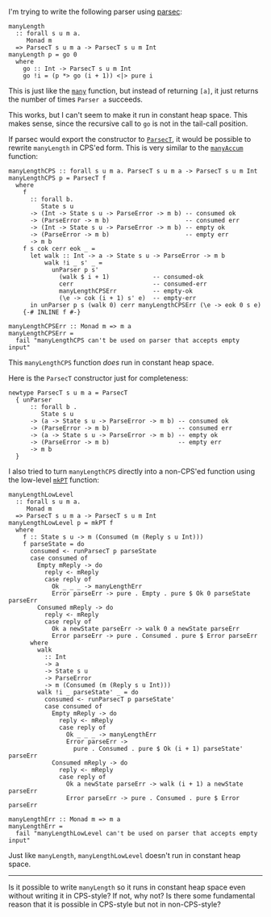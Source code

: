 

I'm trying to write the following parser using [parsec](https://hackage.haskell.org/package/parsec):

    manyLength
      :: forall s u m a.
         Monad m
      => ParsecT s u m a -> ParsecT s u m Int
    manyLength p = go 0
      where
        go :: Int -> ParsecT s u m Int
        go !i = (p *> go (i + 1)) <|> pure i
        
This is just like the [`many`](https://hackage.haskell.org/package/parsec-3.1.11/docs/Text-Parsec.html#v:many) function, but instead of returning `[a]`, it
just returns the number of times `Parser a` succeeds.

This works, but I can't seem to make it run in constant heap space. This makes
sense, since the recursive call to `go` is not in the tail-call position.

If parsec would export the constructor to [`ParsecT`](https://hackage.haskell.org/package/parsec-3.1.11/docs/src/Text.Parsec.Prim.html#ParsecT), it would be possible to
rewrite `manyLength` in CPS'ed form. This is very similar to the [`manyAccum`](https://hackage.haskell.org/package/parsec-3.1.11/docs/src/Text.Parsec.Prim.html#manyAccum)
function:

    manyLengthCPS :: forall s u m a. ParsecT s u m a -> ParsecT s u m Int
    manyLengthCPS p = ParsecT f
      where
        f
          :: forall b.
             State s u
          -> (Int -> State s u -> ParseError -> m b) -- consumed ok
          -> (ParseError -> m b)                     -- consumed err
          -> (Int -> State s u -> ParseError -> m b) -- empty ok
          -> (ParseError -> m b)                     -- empty err
          -> m b
        f s cok cerr eok _ =
          let walk :: Int -> a -> State s u -> ParseError -> m b
              walk !i _ s' _ =
                unParser p s'
                  (walk $ i + 1)            -- consumed-ok
                  cerr                      -- consumed-err
                  manyLengthCPSErr          -- empty-ok
                  (\e -> cok (i + 1) s' e)  -- empty-err
          in unParser p s (walk 0) cerr manyLengthCPSErr (\e -> eok 0 s e)
        {-# INLINE f #-}

    manyLengthCPSErr :: Monad m => m a
    manyLengthCPSErr =
      fail "manyLengthCPS can't be used on parser that accepts empty input"
        
This `manyLengthCPS` function *does* run in constant heap space.
        
Here is the `ParsecT` constructor just for completeness:
    
    newtype ParsecT s u m a = ParsecT
      { unParser
          :: forall b .
             State s u
          -> (a -> State s u -> ParseError -> m b) -- consumed ok
          -> (ParseError -> m b)                   -- consumed err
          -> (a -> State s u -> ParseError -> m b) -- empty ok
          -> (ParseError -> m b)                   -- empty err
          -> m b
      }

I also tried to turn `manyLengthCPS` directly into a non-CPS'ed function using
the low-level [`mkPT`](https://hackage.haskell.org/package/parsec-3.1.11/docs/Text-Parsec-Prim.html#v:mkPT) function:

    manyLengthLowLevel
      :: forall s u m a.
         Monad m
      => ParsecT s u m a -> ParsecT s u m Int
    manyLengthLowLevel p = mkPT f
      where
        f :: State s u -> m (Consumed (m (Reply s u Int)))
        f parseState = do
          consumed <- runParsecT p parseState
          case consumed of
            Empty mReply -> do
              reply <- mReply
              case reply of
                Ok _ _ _ -> manyLengthErr
                Error parseErr -> pure . Empty . pure $ Ok 0 parseState parseErr
            Consumed mReply -> do
              reply <- mReply
              case reply of
                Ok a newState parseErr -> walk 0 a newState parseErr
                Error parseErr -> pure . Consumed . pure $ Error parseErr
          where
            walk
              :: Int
              -> a
              -> State s u
              -> ParseError
              -> m (Consumed (m (Reply s u Int)))
            walk !i _ parseState' _ = do
              consumed <- runParsecT p parseState'
              case consumed of
                Empty mReply -> do
                  reply <- mReply
                  case reply of
                    Ok _ _ _ -> manyLengthErr
                    Error parseErr ->
                      pure . Consumed . pure $ Ok (i + 1) parseState' parseErr
                Consumed mReply -> do
                  reply <- mReply
                  case reply of
                    Ok a newState parseErr -> walk (i + 1) a newState parseErr
                    Error parseErr -> pure . Consumed . pure $ Error parseErr
                
    manyLengthErr :: Monad m => m a
    manyLengthErr =
      fail "manyLengthLowLevel can't be used on parser that accepts empty input"

Just like `manyLength`, `manyLengthLowLevel` doesn't run in constant heap space.

----------------------------------------------------

Is it possible to write `manyLength` so it runs in constant heap space even
without writing it in CPS-style? If not, why not? Is there some fundamental
reason that it is possible in CPS-style but not in non-CPS-style?
